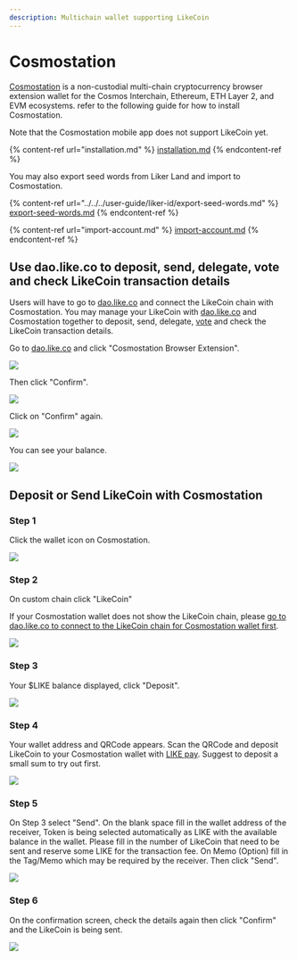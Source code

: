 ```yaml
---
description: Multichain wallet supporting LikeCoin
---
```


# Cosmostation

[Cosmostation](https://www.cosmostation.io/) is a non-custodial multi-chain cryptocurrency browser extension wallet for the Cosmos Interchain, Ethereum, ETH Layer 2, and EVM ecosystems. refer to the following guide for how to install Cosmostation.

Note that the Cosmostation mobile app does not support LikeCoin yet.

{% content-ref url="installation.md" %}
[installation.md](installation.md)
{% endcontent-ref %}

You may also export seed words from Liker Land and import to Cosmostation.&#x20;

{% content-ref url="../../../user-guide/liker-id/export-seed-words.md" %}
[export-seed-words.md](../../../user-guide/liker-id/export-seed-words.md)
{% endcontent-ref %}

{% content-ref url="import-account.md" %}
[import-account.md](import-account.md)
{% endcontent-ref %}

## Use dao.like.co to deposit, send, delegate, vote and check LikeCoin transaction details

Users will have to go to [dao.like.co](https://dao.like.co/) and connect the LikeCoin chain with Cosmostation. You may manage your LikeCoin with [dao.like.co](https://dao.like.co/) and Cosmostation together to deposit, send, delegate, [vote](../../governance/direct-vote.md) and check the LikeCoin transaction details.

Go to [dao.like.co](https://dao.like.co/) and click "Cosmostation Browser Extension".

![](<../../../.gitbook/assets/Comostation dao.like.co 1.png>)

Then click "Confirm".

![](<../../../.gitbook/assets/Comostation dao.like.co 2.png>)

Click on "Confirm" again.

![](<../../../.gitbook/assets/Comostation dao.like.co 3.png>)

You can see your balance.

![](<../../../.gitbook/assets/Comostation dao.like.co 4.png>)

## Deposit or Send LikeCoin with Cosmostation

### Step 1

Click the wallet icon on Cosmostation.

![](<../../../.gitbook/assets/Comostation Deposit Send 1.png>)

### Step 2

On custom chain click "LikeCoin"

If your Cosmostation wallet does not show the LikeCoin chain, please [go to dao.like.co to connect to the LikeCoin chain for Cosmostation wallet first](./#use-dao.like.co-to-deposit-send-delegate-vote-and-check-likecoin-transaction-details).

![](<../../../.gitbook/assets/Comostation Deposit Send 2.png>)

### Step 3

Your $LIKE balance displayed, click "Deposit".

![](<../../../.gitbook/assets/Comostation Deposit Send 3.png>)

### Step 4

Your wallet address and QRCode appears. Scan the QRCode and deposit LikeCoin to your Cosmostation wallet with [LIKE pay](../../../developer/like-pay/). Suggest to deposit a small sum to try out first.

![](<../../../.gitbook/assets/Comostation Deposit Send 4.png>)

### Step 5

On Step 3 select "Send". On the blank space fill in the wallet address of the receiver, Token is being selected automatically as LIKE with the available balance in the wallet. Please fill in the number of LikeCoin that need to be sent and reserve some LIKE for the transaction fee. On Memo (Option) fill in the Tag/Memo which may be required by the receiver. Then click "Send".

![](<../../../.gitbook/assets/Comostation Deposit Send 5.png>)

### Step 6

On the confirmation screen, check the details again then click "Confirm" and the LikeCoin is being sent.

![](<../../../.gitbook/assets/Comostation Deposit Send 6.png>)

